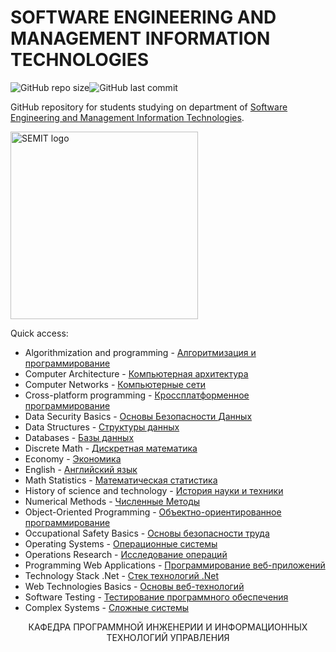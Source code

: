 # SOFTWARE ENGINEERING AND MANAGEMENT INFORMATION TECHNOLOGIES
<img alt="GitHub repo size" src="https://img.shields.io/github/repo-size/bossonojka/SEMIT.svg?style=for-the-badge"><img alt="GitHub last commit" src="https://img.shields.io/github/last-commit/bossonojka/SEMIT.svg?style=for-the-badge">

GitHub repository for students studying on department of [Software Engineering and Management Information Technologies](https://piitu-asu.kh.ua).

<img src="https://piitu-asu.kh.ua/images/semit-logo_usa.png" alt="SEMIT logo" width="300"/>

Quick access:
* Algorithmization and programming - [Алгоритмизация и программирование](Algorithmization%20and%20programming)
* Computer Architecture - [Компьютерная архитектура](Computer%20Architecture)
* Computer Networks - [Компьютерные сети](Computer%20Networks)
* Cross-platform programming - [Кроссплатформенное программирование](Cross-platform%20programming)
* Data Security Basics - [Основы Безопасности Данных](Data%20Security%20Basics)
* Data Structures - [Структуры данных](Data%20Structures)
* Databases - [Базы данных](Databases)
* Discrete Math - [Дискретная математика](Discrete%20Math)
* Economy - [Экономика](Economy)
* English - [Английский язык](English)
* Math Statistics - [Математическая статистика](Math%20Statistics)
* History of science and technology - [История науки и техники](History%20of%20science%20and%20technology)
* Numerical Methods - [Численные Методы](Numerical%20Methods)
* Object-Oriented Programming - [Объектно-ориентированное программирование](Object-Oriented%20Programming)
* Occupational Safety Basics - [Основы безопасности труда](Occupational%20Safety%20Basics)
* Operating Systems - [Операционные системы](Operating%20Systems)
* Operations Research - [Исследование операций](Operations%20Research)
* Programming Web Applications - [Программирование веб-приложений](Programming%20Web%20Applications)
* Technology Stack .Net - [Стек технологий .Net](Technology%20Stack%20.Net)
* Web Technologies Basics - [Основы веб-технологий](Web%20Technologies%20Basics)
* Software Testing - [Тестирование программного обеспечения](Software%20Testing)
* Сomplex Systems - [Сложные системы](Сomplex%20Systems)

<p align="center">КАФЕДРА ПРОГРАММНОЙ ИНЖЕНЕРИИ И ИНФОРМАЦИОННЫХ ТЕХНОЛОГИЙ УПРАВЛЕНИЯ</p>
